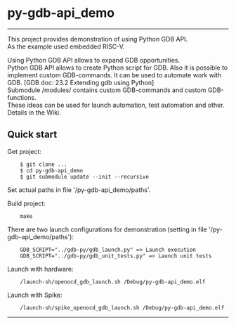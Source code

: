 
# py-gdb-api_demo

----

This project provides demonstration of using Python GDB API.  
As the example used embedded RISC-V.

Using Python GDB API allows to expand GDB opportunities.  
Python GDB API allows to create Python script for GDB. Also it is possible to implement custom GDB-commands. It can be used to automate work with GDB. [GDB doc: 23.2 Extending gdb using Python]  
Submodule /modules/ contains custom GDB-commands and custom GDB-functions.  
These ideas can be used for launch automation, test automation and other.  
Details in the Wiki.

## Quick start

Get project:

        $ git clone ...
        $ cd py-gdb-api_demo
        $ git submodule update --init --recursive

Set actual paths in file '/py-gdb-api_demo/paths'.

Build project:

        make

There are two launch configurations for demonstration (setting in file '/py-gdb-api_demo/paths'):

        GDB_SCRIPT="../gdb-py/gdb_launch.py" => Launch execution
        GDB_SCRIPT="../gdb-py/gdb_unit_tests.py" => Launch unit tests

Launch with hardware:

        /launch-sh/openocd_gdb_launch.sh /Debug/py-gdb-api_demo.elf

Launch with Spike:

        /launch-sh/spike_openocd_gdb_launch.sh /Debug/py-gdb-api_demo.elf

----

